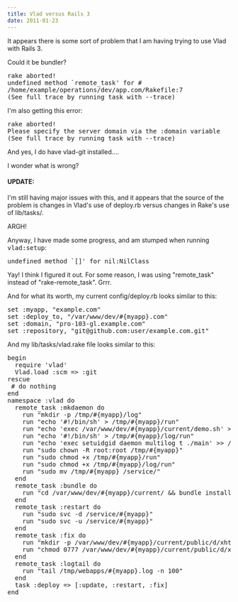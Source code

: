 ```yaml
---
title: Vlad versus Rails 3
date: 2011-01-23
---
```

It appears there is some sort of problem that I am having trying to use Vlad with Rails 3.

Could it be bundler?

<pre class="sh_sh">
rake aborted!
undefined method `remote_task' for #<Object:0xb7864950 @application="app.com">
/home/example/operations/dev/app.com/Rakefile:7
(See full trace by running task with --trace)
</pre>

I'm also getting this error:

<pre class="sh_sh">
rake aborted!
Please specify the server domain via the :domain variable
(See full trace by running task with --trace)
</pre>

And yes, I do have vlad-git installed....

I wonder what is wrong?

#### UPDATE:

I'm still having major issues with this, and it appears that the source of the problem is changes in Vlad's use of deploy.rb versus changes in Rake's use of lib/tasks/.

ARGH!

Anyway, I have made some progress, and am stumped when running <tt>vlad:setup</tt>:

<pre class="sh_sh">
undefined method `[]' for nil:NilClass
</pre>

Yay! I think I figured it out. For some reason, I was using "remote\_task" instead of "rake-remote\_task". Grrr.

And for what its worth, my current config/deploy.rb looks similar to this:

<pre class="sh_ruby">
set :myapp, "example.com"
set :deploy_to, "/var/www/dev/#{myapp}.com"
set :domain, "pro-103-gl.example.com"
set :repository, "git@github.com:user/example.com.git"
</pre>

And my lib/tasks/vlad.rake file looks similar to this:

<pre class="sh_ruby">
begin
  require 'vlad'
  Vlad.load :scm => :git
rescue
 # do nothing
end
namespace :vlad do
  remote_task :mkdaemon do
    run "mkdir -p /tmp/#{myapp}/log"
    run "echo '#!/bin/sh' > /tmp/#{myapp}/run"
    run "echo 'exec /var/www/dev/#{myapp}/current/demo.sh' >> /tmp/#{myapp}/run"
    run "echo '#!/bin/sh' > /tmp/#{myapp}/log/run"
    run "echo 'exec setuidgid daemon multilog t ./main' >> /tmp/#{myapp}/log/run"
    run "sudo chown -R root:root /tmp/#{myapp}"
    run "sudo chmod +x /tmp/#{myapp}/run"
    run "sudo chmod +x /tmp/#{myapp}/log/run"
    run "sudo mv /tmp/#{myapp} /service/"
  end
  remote_task :bundle do
    run "cd /var/www/dev/#{myapp}/current/ && bundle install &"
  end
  remote_task :restart do
    run "sudo svc -d /service/#{myapp}"
    run "sudo svc -u /service/#{myapp}"
  end
  remote_task :fix do
    run "mkdir -p /var/www/dev/#{myapp}/current/public/d/xhtml"
    run "chmod 0777 /var/www/dev/#{myapp}/current/public/d/xhtml"
  end
  remote_task :logtail do
    run "tail /tmp/webapps/#{myapp}.log -n 100"
  end
  task :deploy => [:update, :restart, :fix]
end
</pre>


